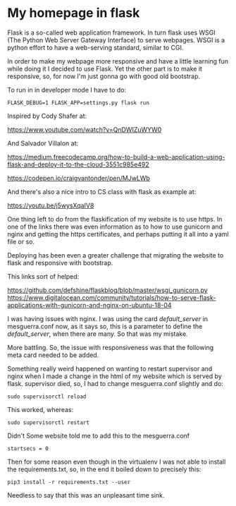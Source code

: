 # My homepage in flask
Flask is a so-called web application framework.
In turn flask uses WSGI (The Python Web Server Gateway Interface) to serve 
webpages. WSGI is a python effort to have a web-serving standard, similar to 
CGI. 

In order to make my webpage more responsive and have a little learning fun while
doing it I decided to use Flask. Yet the other part is to make it responsive, 
so, for now I'm just gonna go with good old bootstrap.

To run in in developer mode I have to do:

    FLASK_DEBUG=1 FLASK_APP=settings.py flask run

Inspired by Cody Shafer at:

<https://www.youtube.com/watch?v=QnDWIZuWYW0>

And Salvador Villalon at:

<https://medium.freecodecamp.org/how-to-build-a-web-application-using-flask-and-deploy-it-to-the-cloud-3551c985e492>

<https://codepen.io/craigvantonder/pen/MJwLWb>

And there's also a nice intro to CS class with flask as example at:  

<https://youtu.be/j5wysXqaIV8>


One thing left to do from the flaskification of my website is to use https. In 
one of the links there was even information as to how to use gunicorn and nginx 
and getting the https certificates, and perhaps putting it all into a yaml file 
or so.

Deploying has been even a greater challenge that migrating the website to flask 
and responsive with bootstrap.

This links sort of helped:

<https://github.com/defshine/flaskblog/blob/master/wsgi_gunicorn.py>
<https://www.digitalocean.com/community/tutorials/how-to-serve-flask-applications-with-gunicorn-and-nginx-on-ubuntu-18-04>

I was having issues with nginx.
I was using the card *default_server* in mesguerra.conf now, as it says so, 
this is a parameter to define the *default_server*, when there are many. 
So that was my mistake.

More battling.
So, the issue with responsiveness was that the following meta card
needed to be added.

<meta name="viewport" content="width=device-width, initial-scale=1">

Something really weird happened on wanting to restart supervisor and nginx when 
I made a change in the html of my website which is served by flask.
supervisor died, so, I had to change mesguerra.conf slightly and do:

    sudo supervisorctl reload

This worked, whereas:

    sudo supervisorctl restart
	
Didn't
Some website told me to add this to the mesguerra.conf

    startsecs = 0

Then for some reason even though in the virtualenv I was not able to install the
requirements.txt, so, in the end it boiled down to precisely this:

    pip3 install -r requirements.txt --user

Needless to say that this was an unpleasant time sink.


